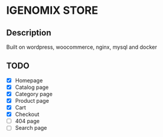 # IGENOMIX STORE

## Description
Built on wordpress, woocommerce, nginx, mysql and docker

## TODO
- [x] Homepage
- [x] Catalog page
- [x] Category page
- [x] Product page
- [X] Cart
- [X] Checkout
- [ ] 404 page
- [ ] Search page